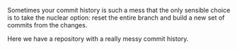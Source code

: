 Sometimes your commit history is such a mess that the only sensible choice is to take the nuclear option: reset the entire branch and build a new set of commits from the changes.

Here we have a repository with a really messy commit history.
